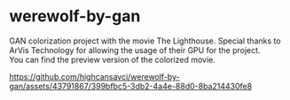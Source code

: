 # werewolf-by-gan
GAN colorization project with the movie The Lighthouse. Special thanks to ArVis Technology for allowing the usage of their GPU for the project.  
You can find the preview version of the colorized movie.


https://github.com/highcansavci/werewolf-by-gan/assets/43791867/399bfbc5-3db2-4a4e-88d0-8ba214430fe8



